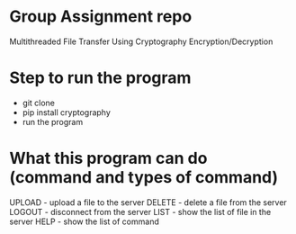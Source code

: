 # Group Assignment repo
 Multithreaded File Transfer Using Cryptography Encryption/Decryption

# Step to run the program
 - git clone
 - pip install cryptography
 - run the program

# What this program can do (command and types of command)
 UPLOAD <path> - upload a file to the server
 DELETE <filename> - delete a file from the server
 LOGOUT - disconnect from the server
 LIST - show the list of file in the server
 HELP - show the list of command
